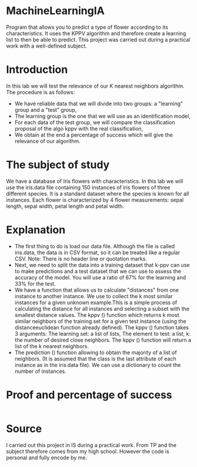 # MachineLearningIA
Program that allows you to predict a type of flower according to its characteristics. It uses the KPPV algorithm and therefore create a learning list to then be able to predict. This project was carried out during a practical work with a well-defined subject.

# Introduction
In this lab we will test the relevance of our K nearest neighbors algorithm. The procedure is as follows:
- We have reliable data that we will divide into two groups: a "learning" group and a "test" group,
- The learning group is the one that we will use as an identification model,
- For each data of the test group, we will compare the classification proposal of the algo kppv with the real classification,
- We obtain at the end a percentage of success which will give the relevance of our algorithm.

# The subject of study
We have a database of Iris flowers with characteristics. In this lab we will use the iris.data file containing 150 instances of iris flowers of three different species. It is a standard dataset where the species is known for all instances. Each flower is characterized by 4 flower measurements: sepal length, sepal width, petal length and petal width.

# Explanation
- The first thing to do is load our data file. Although the file is called iris.data, the data is in CSV format, so it can be treated like a regular CSV. Note: There is no header line or quotation marks.
- Next, we need to split the data into a training dataset that k-ppv can use to make predictions and a test dataset that we can use to assess the accuracy of the model. You will use a ratio of 67% for the learning and 33% for the test.
- We have a function that allows us to calculate "distances" from one instance to another instance. We use to collect the k most similar instances for a given unknown example.This is a simple process of calculating the distance for all instances and selecting a subset with the smallest distance values. The kppv () function which returns k most similar neighbors of the training set for a given test instance (using the distanceeuclidean function already defined). The kppv () function takes 3 arguments: The learning set: a list of lists, The element to test: a list, k: the number of desired close neighbors. The kppv () function will return a list of the k nearest neighbors.
- The prediction () function allowing to obtain the majority of a list of neighbors. (It is assumed that the class is the last attribute of each instance as in the iris.data file). We can use a dictionary to count the number of instances.

# Proof and percentage of success
<img src="https://cdn.discordapp.com/attachments/758355912426782762/821748430522417232/unknown.png" alt="" />

# Source
I carried out this project in IS during a practical work. From TP and the subject therefore comes from my high school. However the code is personal and fully encode by me.
